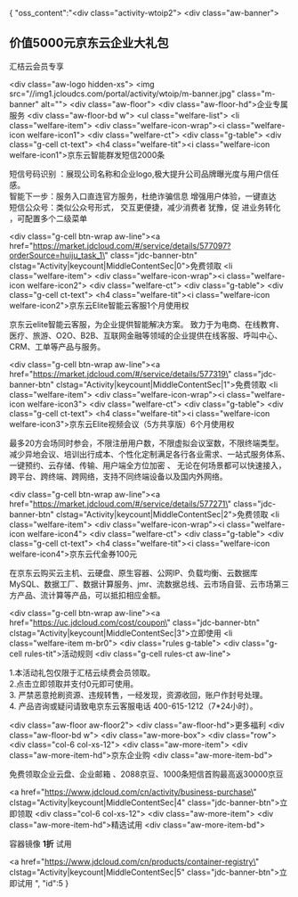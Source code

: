 {
	"oss_content":"<div class=\"activity-wtoip2\">  <div class=\"aw-banner\">    <h2>价值<strong>5000元</strong>京东云企业大礼包</h2>    <p>汇桔云会员专享</p>    <div class=\"aw-logo hidden-xs\"></div>    <img src=\"//img1.jcloudcs.com/portal/activity/wtoip/m-banner.jpg\" class=\"m-banner\" alt=\"\">  </div>  <div class=\"aw-floor\">    <div class=\"aw-floor-hd\">企业专属服务</div>    <div class=\"aw-floor-bd w\">      <ul class=\"welfare-list\">        <li class=\"welfare-item\">          <div class=\"welfare-icon-wrap\"><i class=\"welfare-icon welfare-icon1\"></i></div>          <div class=\"welfare-ct\">            <div class=\"g-table\">              <div class=\"g-cell ct-text\">                <h4 class=\"welfare-tit\"><i class=\"welfare-icon welfare-icon1\"></i>京东云智能群发短信2000条 </h4>                <p>短信号码识别 ：展现公司名称和企业logo,极大提升公司品牌曝光度与用户信任感。                  <br>智能下一步：服务入口直连官方服务，杜绝诈骗信息 增强用户体验，一键直达                  <br>短信公众号：类似公众号形式， 交互更便捷，减少消费者 犹豫，促 进业务转化 ，可配置多个二级菜单 </p>              </div>              <div class=\"g-cell btn-wrap aw-line\"><a href=\"https://market.jdcloud.com/#/service/details/577097?orderSource=huiju_task_1\"                                              class=\"jdc-banner-btn\"                                              clstag=\"Activity|keycount|MiddleContentSec|0\">免费领取</a></div>            </div>          </div>        </li>        <li class=\"welfare-item\">          <div class=\"welfare-icon-wrap\"><i class=\"welfare-icon welfare-icon2\"></i></div>          <div class=\"welfare-ct\">            <div class=\"g-table\">              <div class=\"g-cell ct-text\">                <h4 class=\"welfare-tit\"><i class=\"welfare-icon welfare-icon2\"></i>京东云Elite智能云客服1个月使用权</h4>                <p>京东云elite智能云客服，为企业提供智能解决方案。 致力于为电商、在线教育、医疗、旅游、O2O、B2B、互联网金融等领域的企业提供在线客服、呼叫中心、CRM、工单等产品与服务。</p>              </div>              <div class=\"g-cell btn-wrap aw-line\"><a href=\"https://market.jdcloud.com/#/service/details/577319\"                                              class=\"jdc-banner-btn\"                                              clstag=\"Activity|keycount|MiddleContentSec|1\">免费领取</a></div>            </div>          </div>        </li>        <li class=\"welfare-item\">          <div class=\"welfare-icon-wrap\"><i class=\"welfare-icon welfare-icon3\"></i></div>          <div class=\"welfare-ct\">            <div class=\"g-table\">              <div class=\"g-cell ct-text\">                <h4 class=\"welfare-tit\"><i class=\"welfare-icon welfare-icon3\"></i>京东云Elite视频会议（5方共享版）6个月使用权</h4>                <p>最多20方会场同时参会，不限注册用户数，不限虚拟会议室数，不限终端类型。减少异地会议、培训出行成本、个性化定制满足各行各业需求、一站式服务体系、一键预约、云存储、传输、用户端全方位加密 、 无论在何场景都可以快速接入，跨平台、跨终端、跨网络，支持不同终端设备以及国内外网络。                </p>              </div>              <div class=\"g-cell btn-wrap aw-line\"><a href=\"https://market.jdcloud.com/#/service/details/577271\"                                              class=\"jdc-banner-btn\"                                              clstag=\"Activity|keycount|MiddleContentSec|2\">免费领取</a></div>            </div>          </div>        </li>        <li class=\"welfare-item\">          <div class=\"welfare-icon-wrap\"><i class=\"welfare-icon welfare-icon4\"></i></div>          <div class=\"welfare-ct\">            <div class=\"g-table\">              <div class=\"g-cell ct-text\">                <h4 class=\"welfare-tit\"><i class=\"welfare-icon welfare-icon4\"></i>京东云代金券100元</h4>                <p>在京东云购买云主机、云硬盘、原生容器、公网IP、负载均衡、云数据库MySQL、数据工厂、数据计算服务、jmr、流数据总线、云市场自营、云市场第三方产品、流计算等产品，可以抵扣相应金额。                </p>              </div>              <div class=\"g-cell btn-wrap aw-line\"><a href=\"https://uc.jdcloud.com/cost/coupon\"                                              class=\"jdc-banner-btn\"                                              clstag=\"Activity|keycount|MiddleContentSec|3\">立即使用</a></div>            </div>          </div>        </li>        <li class=\"welfare-item m-br0\">          <div class=\"rules g-table\">            <div class=\"g-cell rules-tit\">活动规则</div>            <div class=\"g-cell rules-ct aw-line\">              <p>                1.本活动礼包仅限于汇桔云续费会员领取。<br>                2.点击立即领取并支付0元即可使用。<br>                3. 严禁恶意抢刷资源、违规转售，一经发现，资源收回，账户作封号处理。<br>                4. 产品咨询或疑问请致电京东云客服电话 400-615-1212（7*24小时）。              </p>            </div>          </div>        </li>      </ul>    </div>  </div>  <div class=\"aw-floor aw-floor2\">    <div class=\"aw-floor-hd\">更多福利</div>    <div class=\"aw-floor-bd w\">      <div class=\"aw-more-box\">        <div class=\"row\">          <div class=\"col-6 col-xs-12\">            <div class=\"aw-more-item\">              <div class=\"aw-more-item-hd\">京东企业购</div>              <div class=\"aw-more-item-bd\">                <p>免费领取企业云盘、企业邮箱 、2088京豆、1000条短信首购最高返30000京豆</p>                <a href=\"https://www.jdcloud.com/cn/activity/business-purchase\" clstag=\"Activity|keycount|MiddleContentSec|4\" class=\"jdc-banner-btn\">立即领取</a>              </div>            </div>          </div>          <div class=\"col-6 col-xs-12\">            <div class=\"aw-more-item\">              <div class=\"aw-more-item-hd\">精选试用</div>              <div class=\"aw-more-item-bd\">                <p>容器镜像 <strong>1折</strong> 试用</p>                <a href=\"https://www.jdcloud.com/cn/products/container-registry\" clstag=\"Activity|keycount|MiddleContentSec|5\" class=\"jdc-banner-btn\">立即试用</a>              </div>            </div>          </div>        </div>      </div>    </div>  </div></div>",
	"id":5
}